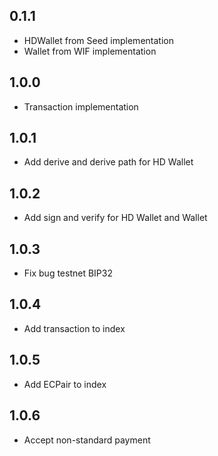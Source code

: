 ## 0.1.1

- HDWallet from Seed implementation
- Wallet from WIF implementation

## 1.0.0

- Transaction implementation

## 1.0.1

- Add derive and derive path for HD Wallet

## 1.0.2

- Add sign and verify for HD Wallet and Wallet

## 1.0.3

- Fix bug testnet BIP32

## 1.0.4

- Add transaction to index

## 1.0.5

- Add ECPair to index

## 1.0.6

- Accept non-standard payment
